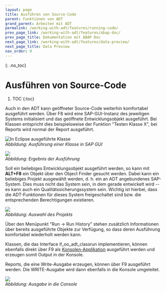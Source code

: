 ```yaml
---
layout: page
title: Ausführen von Source-Code
parent: Funktionen von ADT
grand_parent: Arbeiten mit ADT
permalink: /working-with-adt/features/running-code/
prev_page_link: /working-with-adt/features/abap-doc/
prev_page_title: Dokumentation mit ABAP Doc
next_page_link: /working-with-adt/features/data-preview/
next_page_title: Data Preview
nav_order: 9
---
```


{: .no_toc}
# Ausführen von Source-Code

1. TOC
{:toc}

Auch in den ADT kann geöffneter Source-Code weiterhin komfortabel ausgeführt werden. Über F8 wird eine SAP-GUI-Instanz des jeweiligen Systems initialisiert und das geöffnete Entwicklungsobjekt ausgeführt. Bei Klassen entspricht dies beispielsweise der Funktion "Testen Klasse X", bei Reports wird normal der Report ausgeführt.

![In Eclipse ausgeführte Klasse](../../img/image46.png)  
<span class="img-caption" markdown=1>
*Abbildung: Ausführung einer Klasse in SAP GUI*
</span>

![](../../img/image1.png)  
<span class="img-caption" markdown=1>
*Abbildung: Ergebnis der Ausführung*
</span>

Soll ein beliebiges Entwicklungsobjekt ausgeführt werden, so kann mit **ALT+F8** ein Objekt über den Object Finder gesucht werden. Dabei kann ein beliebiges Projekt ausgewählt werden, d. h. ein an ADT angebundenes SAP-System. Dies muss nicht das System sein, in dem gerade entwickelt wird -- es kann auch ein Qualitätssicherungssystem sein. Wichtig ist hierbei, dass die ADT-Funktionen für dieses System freigeschaltet sind bzw. die entsprechenden Berechtigungen existieren.

![](../../img/image21.png)  
<span class="img-caption" markdown=1>
*Abbildung: Auswahl des Projekts*
</span>

Über den Menüpunkt "Run → Run History" stehen zusätzlich Informationen über bereits ausgeführte Objekte zur Verfügung, so dass deren Ausführung komfortabel wiederholt werden kann.

Klassen, die das Interface if_oo_adt_classrun implementieren, können ebenfalls direkt über F9 als [Konsolen-Applikation](https://help.sap.com/docs/ABAP_PLATFORM_NEW/c238d694b825421f940829321ffa326a/520a4e84024b4a96b3793775bf9e6844.html) ausgeführt werden und erzeugen somit Output in der Konsole.

Reports, die eine Write-Ausgabe erzeugen, können über F9 ausgeführt werden. Die WRITE-Ausgabe wird dann ebenfalls in die Konsole umgeleitet.

![](../../img/image16.png)  
<span class="img-caption" markdown=1>
*Abbildung: Ausgabe in die Console*
</span>